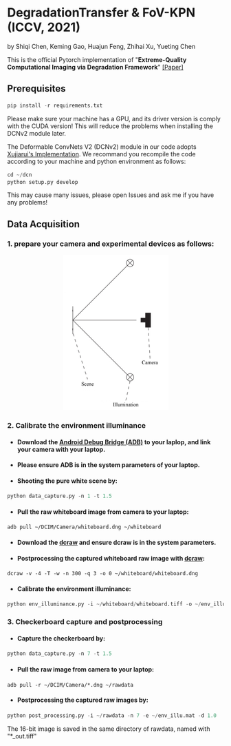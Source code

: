 # DegradationTransfer & FoV-KPN (ICCV, 2021)
by Shiqi Chen, Keming Gao, Huajun Feng, Zhihai Xu, Yueting Chen

This is the official Pytorch implementation of "**Extreme-Quality Computational Imaging via Degradation Framework**" [[Paper]](https://openaccess.thecvf.com/content/ICCV2021/html/Chen_Extreme-Quality_Computational_Imaging_via_Degradation_Framework_ICCV_2021_paper.html)

## Prerequisites
```python
pip install -r requirements.txt
```
Please make sure your machine has a GPU, and its driver version is comply with the CUDA version! This will reduce the problems when installing the DCNv2 module later.

The Deformable ConvNets V2 (DCNv2) module in our code adopts [Xujiarui's Implementation](https://github.com/chengdazhi/Deformable-Convolution-V2-PyTorch/tree/pytorch_1.0.0). We recommand you recompile the code according to your machine and python environment as follows:

```python
cd ~/dcn
python setup.py develop
```

This may cause many issues, please open Issues and ask me if you have any problems!

## Data Acquisition

### 1. prepare your camera and experimental devices as follows:

<div align=center>
<img src = "https://github.com/TanGeeGo/DegradationTransfer/blob/main/data_acquisition/explanatory_material/experimental_devices.png">
</div>

### 2. Calibrate the environment illuminance

* #### Download the [Android Debug Bridge (ADB)](https://source.android.com/setup/build/adb) to your laplop, and link your camera with your laptop.

* #### Please ensure ADB is in the system parameters of your laptop.

* #### Shooting the pure white scene by:

```python
python data_capture.py -n 1 -t 1.5
```

* #### Pull the raw whiteboard image from camera to your laptop:

```
adb pull ~/DCIM/Camera/whiteboard.dng ~/whiteboard
```

* #### Download the [dcraw](https://www.dechifro.org/dcraw/) and ensure dcraw is in the system parameters.

* #### Postprocessing the captured whiteboard raw image with [dcraw](https://www.dechifro.org/dcraw/):

```
dcraw -v -4 -T -w -n 300 -q 3 -o 0 ~/whiteboard/whiteboard.dng
```

* #### Calibrate the environment illuminance:

```python
python env_illuminance.py -i ~/whiteboard/whiteboard.tiff -o ~/env_illu.mat -p 100
```

### 3. Checkerboard capture and postprocessing

* #### Capture the checkerboard by:

```python
python data_capture.py -n 7 -t 1.5
```

* #### Pull the raw image from camera to your laptop:

```
adb pull -r ~/DCIM/Camera/*.dng ~/rawdata
```

* #### Postprocessing the captured raw images by:

```python
python post_processing.py -i ~/rawdata -n 7 -e ~/env_illu.mat -d 1.0
```

The 16-bit image is saved in the same directory of rawdata, named with "*_out.tiff"
